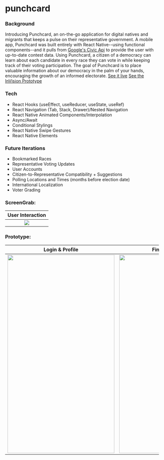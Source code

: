 # punchcard

### Background
Introducing Punchcard, an on-the-go application for digital natives and migrants that keeps a pulse on their representative government. A mobile app, Punchcard was built entirely with React Native--using functional components--and it pulls from [Google's Civic Api](https://developers.google.com/civic-information) to provide the user with up-to-date contest data. Using Punchcard, a citizen of a democracy can learn about each candidate in every race they can vote in while keeping track of their voting participation. The goal of Punchcard is to place valuable information about our democracy in the palm of your hands, encouraging the growth of an informed electorate. [See it live](https://exp.host/@codexguajil/punchcard) [See the InVision Prototype](https://projects.invisionapp.com/prototype/punchcard-ck9vsdrd900lml901ld1x33rz/play/e537b54a)

### Tech
- React Hooks (useEffect, useReducer, useState, useRef)  
- React Navigation (Tab, Stack, Drawer)/Nested Navigation  
- React Native Animated Components/Interpolation  
- Async/Await  
- Conditional Stylings  
- React Native Swipe Gestures  
- React Native Elements

### Future Iterations
- Bookmarked Races
- Representative Voting Updates
- User Accounts
- Citizen-to-Representative Compatibility + Suggestions
- Polling Locations and Times (months before election date) 
- International Localization
- Voter Grading

### ScreenGrab: 
| User Interaction |
|------------|
| <div align="center"><img src="https://user-images.githubusercontent.com/20582868/82393673-bbd7f980-9a0c-11ea-94d3-8a27bb4083c2.gif" /></div> |

### Prototype:

| Login & Profile      | Finding Elections      |
|------------|-------------|
| <img src="https://user-images.githubusercontent.com/20582868/82383817-36484f80-99f4-11ea-8e0d-955329e46a3d.gif" width="350" height="650" /> | <img src="https://user-images.githubusercontent.com/20582868/82383848-4829f280-99f4-11ea-88a5-d6a66b8f8c20.gif" width="350" height="650"/> |
